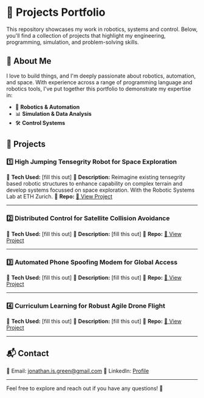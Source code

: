 # 🚀 Projects Portfolio

This repository showcases my work in robotics, systems and control. Below, you'll find a collection of projects that highlight my engineering, programming, simulation, and problem-solving skills.

## 📌 About Me
I love to build things, and I'm deeply passionate about robotics, automation, and space. With experience across a range of programming language and robotics tools, I've put together this portfolio to demonstrate my expertise in:
- 🤖 **Robotics & Automation**
- 📊 **Simulation & Data Analysis**
- 🛠 **Control Systems**

## 📂 Projects

### 1️⃣ **High Jumping Tensegrity Robot for Space Exploration**
🔹 **Tech Used:** [fill this out]
🔹 **Description:** Reimagine existing tensegrity based robotic structures to enhance
capability on complex terrain and develop systems focussed on space exploration. With the Robotic Systems Lab at ETH Zurich.
🔹 **Repo:** [📂 View Project](./tensegrity_robot)

---

### 2️⃣ **Distributed Control for Satellite Collision Avoidance**
🔹 **Tech Used:** [fill this out]
🔹 **Description:** [fill this out] 
🔹 **Repo:** [📂 View Project](./sat_collision_avoidance)

---

### 3️⃣ **Automated Phone Spoofing Modem for Global Access**
🔹 **Tech Used:** [fill this out]
🔹 **Description:** [fill this out] 
🔹 **Repo:** [📂 View Project](./phone_spoofer)

---

### 4️⃣ **Curriculum Learning for Robust Agile Drone Flight**
🔹 **Tech Used:** [fill this out]
🔹 **Description:** [fill this out] 
🔹 **Repo:** [📂 View Project](./phone_spoofer)

---

## 📬 Contact
📧 Email: jonathan.is.green@gmail.com
🔗 LinkedIn: [Profile]([https://linkedin.com/in/yourprofile](https://www.linkedin.com/in/jonathanjkg/))  

---
Feel free to explore and reach out if you have any questions! 🚀
